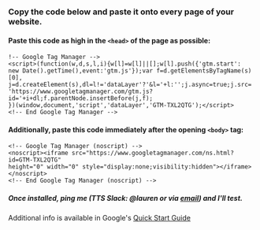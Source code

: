 
### Copy the code below and paste it onto every page of your website.

#### Paste this code as high in the `<head>` of the page as possible:

```
!-- Google Tag Manager -->
<script>(function(w,d,s,l,i){w[l]=w[l]||[];w[l].push({'gtm.start':
new Date().getTime(),event:'gtm.js'});var f=d.getElementsByTagName(s)[0],
j=d.createElement(s),dl=l!='dataLayer'?'&l='+l:'';j.async=true;j.src=
'https://www.googletagmanager.com/gtm.js?id='+i+dl;f.parentNode.insertBefore(j,f);
})(window,document,'script','dataLayer','GTM-TXL2QTG');</script>
<!-- End Google Tag Manager -->
```

#### Additionally, paste this code immediately after the opening `<body>` tag:

```
<!-- Google Tag Manager (noscript) -->
<noscript><iframe src="https://www.googletagmanager.com/ns.html?id=GTM-TXL2QTG"
height="0" width="0" style="display:none;visibility:hidden"></iframe></noscript>
<!-- End Google Tag Manager (noscript) -->
```


##### Once installed, ping me (TTS Slack: @lauren or via [email](mailto:lauren.ancona@gsa.gov)) and I'll test.

Additional info is available in Google's [Quick Start Guide](https://developers.google.com/tag-manager/quickstart)
